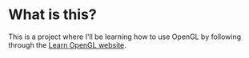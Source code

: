 # What is this?
This is a project where I'll be learning how to use OpenGL by following through the [Learn OpenGL website](https://learnopengl.com/). 
